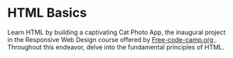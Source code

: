 <h1>HTML Basics</h1>
Learn HTML by building a captivating Cat Photo App, the inaugural project in the Responsive Web Design course offered by <a href="https://www.freecodecamp.org/learn/2022/responsive-web-design/">Free-code-camp.org </a> . Throughout this endeavor, delve into the fundamental principles of HTML.
 


